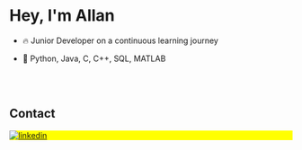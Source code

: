 <h1 align="left">Hey, I'm Allan</h1>

- 🔥 Junior Developer on a continuous learning journey

- 💬 Python, Java, C, C++, SQL, MATLAB

<br><br>

## Contact

<p align="left" style="background:yellow">
  
<a href="https://www.linkedin.com/in/allan-correa-582086186/" target="_blank">
  <img align="center" src="https://img.shields.io/badge/-AllanGomesCorrea-05122A?style=flat&logo=linkedin" alt="linkedin"/>
</a>
</p>
